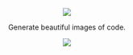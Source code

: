 <p align="center">
  <img src="https://github.com/stevebauman/showcode/blob/master/static/logo.svg">
</p>

<p align="center">
  Generate beautiful images of code.
</p>

<p align="center">
  <a href="https://app.netlify.com/sites/festive-hermann-8f687a/deploys">
    <img src="https://api.netlify.com/api/v1/badges/d70b101b-8b59-4615-ade1-23c055a6133b/deploy-status">
  </a>
</p>
